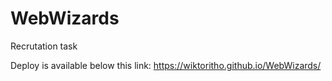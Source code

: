 # WebWizards
Recrutation task

Deploy is available below this link: https://wiktoritho.github.io/WebWizards/
